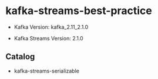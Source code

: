 # kafka-streams-best-practice

- Kafka Version: kafka_2.11_2.1.0

- Kafka Streams Version: 2.1.0

## Catalog

- kafka-streams-serializable